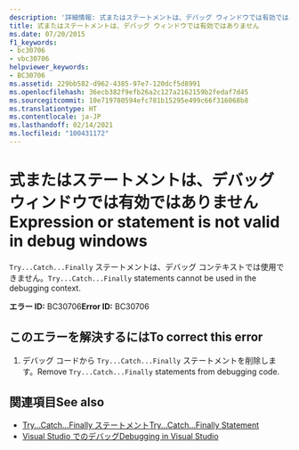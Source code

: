 ```yaml
---
description: '詳細情報: 式またはステートメントは、デバッグ ウィンドウでは有効ではありません'
title: 式またはステートメントは、デバッグ ウィンドウでは有効ではありません
ms.date: 07/20/2015
f1_keywords:
- bc30706
- vbc30706
helpviewer_keywords:
- BC30706
ms.assetid: 229bb582-d962-4385-97e7-120dcf5d8991
ms.openlocfilehash: 36ecb382f9efb26a2c127a2162159b2fedaf7d45
ms.sourcegitcommit: 10e719780594efc781b15295e499c66f316068b8
ms.translationtype: HT
ms.contentlocale: ja-JP
ms.lasthandoff: 02/14/2021
ms.locfileid: "100431172"
---
```

# <a name="expression-or-statement-is-not-valid-in-debug-windows"></a><span data-ttu-id="bdd60-103">式またはステートメントは、デバッグ ウィンドウでは有効ではありません</span><span class="sxs-lookup"><span data-stu-id="bdd60-103">Expression or statement is not valid in debug windows</span></span>

<span data-ttu-id="bdd60-104">`Try...Catch...Finally` ステートメントは、デバッグ コンテキストでは使用できません。</span><span class="sxs-lookup"><span data-stu-id="bdd60-104">`Try...Catch...Finally` statements cannot be used in the debugging context.</span></span>  
  
 <span data-ttu-id="bdd60-105">**エラー ID:** BC30706</span><span class="sxs-lookup"><span data-stu-id="bdd60-105">**Error ID:** BC30706</span></span>  
  
## <a name="to-correct-this-error"></a><span data-ttu-id="bdd60-106">このエラーを解決するには</span><span class="sxs-lookup"><span data-stu-id="bdd60-106">To correct this error</span></span>  
  
1. <span data-ttu-id="bdd60-107">デバッグ コードから `Try...Catch...Finally` ステートメントを削除します。</span><span class="sxs-lookup"><span data-stu-id="bdd60-107">Remove `Try...Catch...Finally` statements from debugging code.</span></span>  
  
## <a name="see-also"></a><span data-ttu-id="bdd60-108">関連項目</span><span class="sxs-lookup"><span data-stu-id="bdd60-108">See also</span></span>

- [<span data-ttu-id="bdd60-109">Try...Catch...Finally ステートメント</span><span class="sxs-lookup"><span data-stu-id="bdd60-109">Try...Catch...Finally Statement</span></span>](../language-reference/statements/try-catch-finally-statement.md)
- [<span data-ttu-id="bdd60-110">Visual Studio でのデバッグ</span><span class="sxs-lookup"><span data-stu-id="bdd60-110">Debugging in Visual Studio</span></span>](/visualstudio/debugger/debugger-feature-tour)
